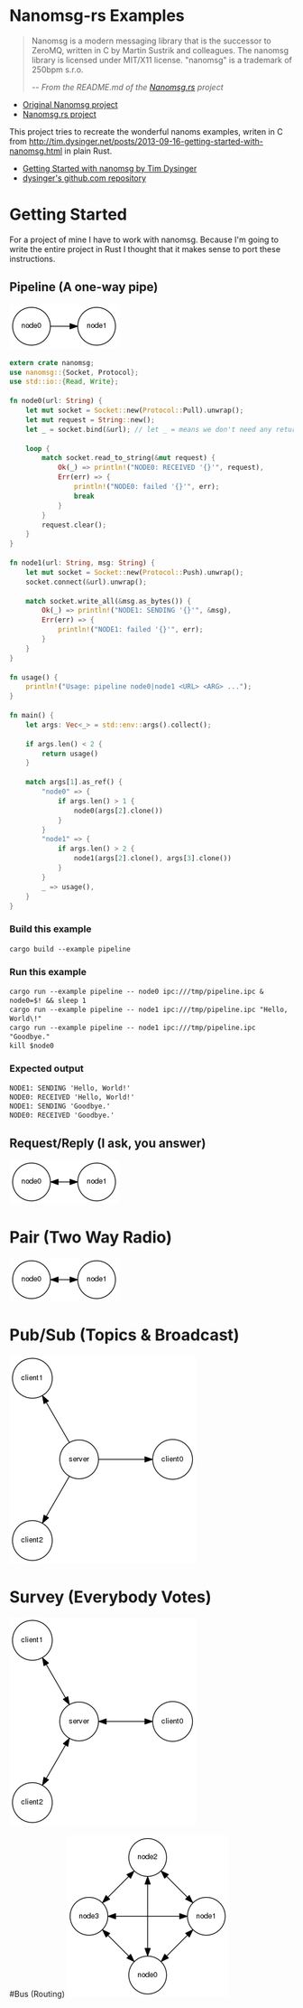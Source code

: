 # Nanomsg-rs Examples

> Nanomsg is a modern messaging library that is the successor to ZeroMQ, written in C by Martin Sustrik and colleagues. The nanomsg library is licensed under MIT/X11 license. "nanomsg" is a trademark of 250bpm s.r.o.
>
> -- <cite>From the README.md of the [Nanomsg.rs](http://thehydroimpulse.github.io/nanomsg.rs/nanomsg) project</cite>

- [Original Nanomsg project](http://nanomsg.org/)
- [Nanomsg.rs project](http://thehydroimpulse.github.io/nanomsg.rs/nanomsg)

This project tries to recreate the wonderful nanoms examples, writen in C from http://tim.dysinger.net/posts/2013-09-16-getting-started-with-nanomsg.html in plain Rust.

- [Getting Started with nanomsg by Tim Dysinger](http://tim.dysinger.net/posts/2013-09-16-getting-started-with-nanomsg.html)
- [dysinger's github.com repository](https://github.com/dysinger/nanomsg-examples)

# Getting Started

For a project of mine I have to work with nanomsg. Because I'm going to write the entire project in Rust I thought that it makes sense to port these instructions.

## Pipeline (A one-way pipe)
![](share/pipeline.png)

```rust
extern crate nanomsg;
use nanomsg::{Socket, Protocol};
use std::io::{Read, Write};

fn node0(url: String) {
    let mut socket = Socket::new(Protocol::Pull).unwrap();
    let mut request = String::new();
    let _ = socket.bind(&url); // let _ = means we don't need any return value stored somewere

    loop {
        match socket.read_to_string(&mut request) {
            Ok(_) => println!("NODE0: RECEIVED '{}'", request),
            Err(err) => {
                println!("NODE0: failed '{}'", err);
                break
            }
        }
        request.clear();
    }
}

fn node1(url: String, msg: String) {
    let mut socket = Socket::new(Protocol::Push).unwrap();
    socket.connect(&url).unwrap();

    match socket.write_all(&msg.as_bytes()) {
        Ok(_) => println!("NODE1: SENDING '{}'", &msg),
        Err(err) => {
            println!("NODE1: failed '{}'", err);
        }
    }
}

fn usage() {
    println!("Usage: pipeline node0|node1 <URL> <ARG> ...");
}

fn main() {
    let args: Vec<_> = std::env::args().collect();

    if args.len() < 2 {
        return usage()
    }

    match args[1].as_ref() {
        "node0" => {
            if args.len() > 1 {
                node0(args[2].clone())
            }
        }
        "node1" => {
            if args.len() > 2 {
                node1(args[2].clone(), args[3].clone())
            }
        }
        _ => usage(),
    }
}
```
### Build this example
```
cargo build --example pipeline
```
### Run this example
```
cargo run --example pipeline -- node0 ipc:///tmp/pipeline.ipc & node0=$! && sleep 1
cargo run --example pipeline -- node1 ipc:///tmp/pipeline.ipc "Hello, World\!"
cargo run --example pipeline -- node1 ipc:///tmp/pipeline.ipc "Goodbye."
kill $node0
```
### Expected output
```
NODE1: SENDING 'Hello, World!'
NODE0: RECEIVED 'Hello, World!'
NODE1: SENDING 'Goodbye.'
NODE0: RECEIVED 'Goodbye.'
```

## Request/Reply (I ask, you answer)
![](share/request_replay.png)

# Pair (Two Way Radio)
![](share/request_replay.png)

# Pub/Sub (Topics & Broadcast)
![](share/pub_sub.png)

# Survey (Everybody Votes)
![](share/survey.png)

#Bus (Routing)
![](share/bus.png)
